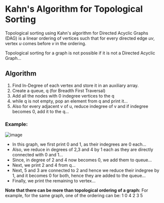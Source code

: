 # Kahn's Algorithm for Topological Sorting
<p>Topological sorting using Kahn's algorithm for Directed Acyclic Graphs (DAG) is a linear ordering of
vertices such that for every directed edge <i>uv</i>, vertex <i>u</i> comes before <i>v</i> in the ordering.</p>
Topological sorting for a graph is not possible if it is not a Directed Acyclic Graph...

## Algorithm
1) Find In-Degree of each vertex and store it in an auxiliary array.
2) Create a queue, q (for Breadth First Traversal)
3) Add all the nodes with 0 indegree vertices to the q
4) while q is not empty, pop an element from q and print it...
5) Also for every adjacent v of u, reduce indegree of v and if indegree becomes 0, add it to the q...

### Example:
![image](https://user-images.githubusercontent.com/62823486/174433438-6fcbf974-1fba-4e25-a44e-baa5b01456d8.png)

* In this graph, we first print 0 and 1, as their indegrees are 0 each...
* Also, we reduce in degrees of 2,3 and 4 by 1 each as they are directly connected with 0 and 1...
* Since, in degree of 2 and 4 now becomes 0, we add them to queue...
* Next, we print 2 and 4 from q...
* Next, 5 and 3 are connected to 2 and hence we reduce their indegree by 1, and it becomes 0 for both, hence they are added to the queue...
* Finally, we print the remaining to vertex...

**Note that there can be more than topological ordering of a graph:**
For example, for the same graph, one of the ordering can be: 1 0 4 2 3 5
